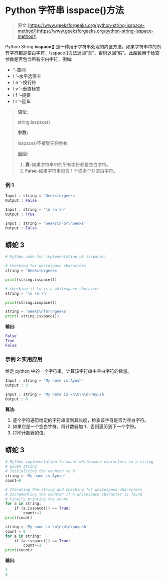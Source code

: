 # Python 字符串 isspace()方法

> 原文:[https://www.geeksforgeeks.org/python-string-isspace-method/](https://www.geeksforgeeks.org/python-string-isspace-method/)

Python String **isspace()** 是一种用于字符串处理的内置方法。如果字符串中的所有字符都是空白字符，isspace()方法返回“真”，否则返回“假”。此函数用于检查参数是否包含所有空白字符，例如:

*   “–空间
*   \ '–水平选项卡
*   \ n '–换行符
*   \ v '–垂直标签
*   \ f '–提要
*   \ r '–回车

> **语法:**
> 
> string.isspace()
> 
> **参数:**
> 
> isspace()不接受任何参数
> 
> **返回:**
> 
> 1.  **真**–如果字符串中的所有字符都是空白字符。
> 2.  **False**–如果字符串包含 1 个或多个非空白字符。

### **例 1**

```py
Input : string = 'Geeksforgeeks'
Output : False

Input : string = '\n \n \n'
Output : True

Input : string = 'Geeks\nFor\nGeeks'
Output : False
```

## 蟒蛇 3

```py
# Python code for implementation of isspace()

# checking for whitespace characters
string = 'Geeksforgeeks'

print(string.isspace())

# checking if \n is a whitespace character
string = '\n \n \n'

print(string.isspace())

string = 'Geeks\nfor\ngeeks'
print( string.isspace())
```

**输出:**

```py
False
True
False
```

### 示例 2:实用**应用**

给定 python 中的一个字符串，计算该字符串中空白字符的数量。

```py
Input : string = 'My name is Ayush'
Output : 3

Input : string = 'My name is \n\n\n\n\nAyush'
Output : 8
```

**算法:**

1.  逐个字符遍历给定的字符串直到其长度，检查该字符是否为空白字符。
2.  如果它是一个空白字符，将计数器加 1，否则遍历到下一个字符。
3.  打印计数器的值。

## 蟒蛇 3

```py
# Python implementation to count whitespace characters in a string
# Given string
# Initialising the counter to 0
string = 'My name is Ayush'
count=0

# Iterating the string and checking for whitespace characters
# Incrementing the counter if a whitespace character is found
# Finally printing the count
for a in string:
    if (a.isspace()) == True:
        count+=1
print(count)

string = 'My name is \n\n\n\n\nAyush'
count = 0
for a in string:
    if (a.isspace()) == True:
        count+=1
print(count)
```

**输出:**

```py
3
8
```